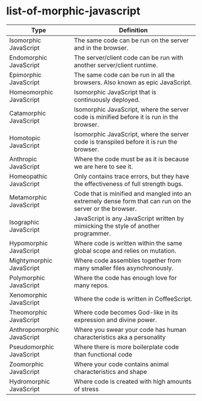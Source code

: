 # list-of-morphic-javascript


Type | Definition
------------------------| -------------
Isomorphic JavaScript | The same code can be run on the server and in the browser.
Endomorphic JavaScript | The server/client code can be run with another server/client runtime.
Epimorphic JavaScript | The same code can be run in all the browsers. Also known as epic JavaScript.
Homeomorphic JavaScript | Isomorphic JavaScript that is continuously deployed.
Catamorphic JavaScript | Isomorphic JavaScript, where the server code is minified before it is run in the browser.
Homotopic JavaScript | Isomorphic JavaScript, where the server code is transpiled before it is run the browser.
Anthropic JavaScript | Where the code must be as it is because we are here to see it.
Homeopathic JavaScript | Only contains trace errors, but they have the effectiveness of full strength bugs.
Metamorphic JavaScript | Code that is minified and mangled into an extremely dense form that can run on the server or the browser.
Isographic JavaScript | JavaScript is any JavaScript written by mimicking the style of another programmer.
Hypomorphic JavaScript | Where code is written within the same global scope and relies on mutation.
Mightymorphic JavaScript | Where code assembles together from many smaller files asynchronously.
Polymorphic JavaScript | Where the code has enough love for many repos.
Xenomorphic JavaScript | Where the code is written in CoffeeScript.
Theomorphic JavaScript | Where code becomes God-like in its expression and divine power.
Anthropomorphic JavaScript | Where you swear your code has human characteristics aka a personality
Pseudomorphic JavaScript | Where there is more boilerplate code than functional code
Zoomorphic JavaScript | Where your code contains animal characteristics and shape
Hydromorphic JavaScript | Where code is created with high amounts of stress

